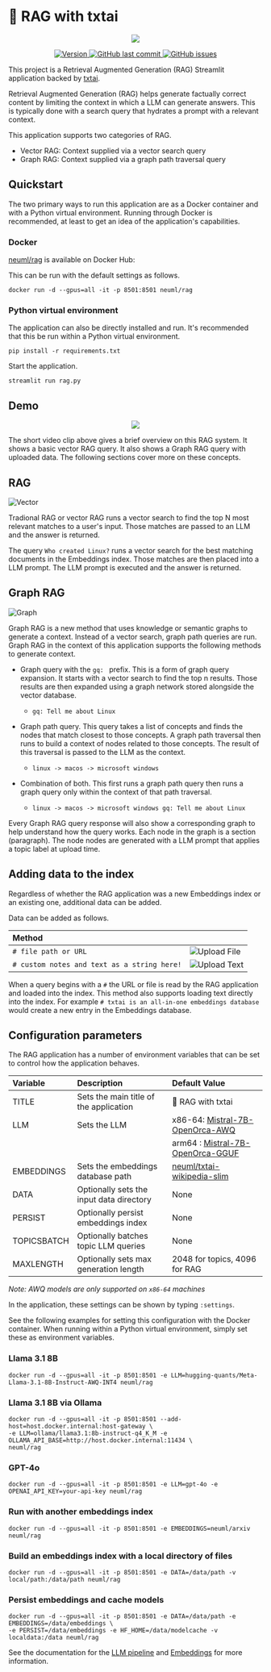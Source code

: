 # 🚀 RAG with txtai

<p align="center">
    <img src="https://raw.githubusercontent.com/neuml/rag/master/images/overview.png"/>
</p>

<p align="center">
    <a href="https://github.com/neuml/rag/releases">
        <img src="https://img.shields.io/github/release/neuml/rag.svg?style=flat&color=success" alt="Version"/>
    </a>
    <a href="https://github.com/neuml/rag">
        <img src="https://img.shields.io/github/last-commit/neuml/rag.svg?style=flat&color=blue" alt="GitHub last commit"/>
    </a>
    <a href="https://github.com/neuml/rag/issues">
        <img src="https://img.shields.io/github/issues/neuml/rag.svg?style=flat&color=success" alt="GitHub issues"/>
    </a>
</p>

This project is a Retrieval Augmented Generation (RAG) Streamlit application backed by [txtai](https://github.com/neuml/txtai). 

Retrieval Augmented Generation (RAG) helps generate factually correct content by limiting the context in which a LLM can generate answers. This is typically done with a search query that hydrates a prompt with a relevant context.

This application supports two categories of RAG.

- Vector RAG: Context supplied via a vector search query
- Graph RAG: Context supplied via a graph path traversal query

## Quickstart

The two primary ways to run this application are as a Docker container and with a Python virtual environment. Running through Docker is recommended, at least to get an idea of the application's capabilities.

### Docker

[neuml/rag](https://hub.docker.com/r/neuml/rag) is available on Docker Hub: 

This can be run with the default settings as follows.

```
docker run -d --gpus=all -it -p 8501:8501 neuml/rag
```

### Python virtual environment

The application can also be directly installed and run. It's recommended that this be run within a Python virtual environment.

```
pip install -r requirements.txt
```

Start the application.

```
streamlit run rag.py
```

## Demo

<p align="center">
    <img src="https://raw.githubusercontent.com/neuml/rag/master/images/demo.gif"/>
</p>

The short video clip above gives a brief overview on this RAG system. It shows a basic vector RAG query. It also shows a Graph RAG query with uploaded data. The following sections cover more on these concepts.

## RAG

![Vector](https://raw.githubusercontent.com/neuml/rag/master/images/vector.png)

Tradional RAG or vector RAG runs a vector search to find the top N most relevant matches to a user's input. Those matches are passed to an LLM and the answer is returned.

The query `Who created Linux?` runs a vector search for the best matching documents in the Embeddings index. Those matches are then placed into a LLM prompt. The LLM prompt is executed and the answer is returned.

## Graph RAG

![Graph](https://raw.githubusercontent.com/neuml/rag/master/images/graph.png)

Graph RAG is a new method that uses knowledge or semantic graphs to generate a context. Instead of a vector search, graph path queries are run. Graph RAG in the context of this application supports the following methods to generate context.

- Graph query with the `gq: ` prefix. This is a form of graph query expansion. It starts with a vector search to find the top n results. Those results are then expanded using a graph network stored alongside the vector database.
  - `gq: Tell me about Linux`

- Graph path query. This query takes a list of concepts and finds the nodes that match closest to those concepts. A graph path traversal then runs to build a context of nodes related to those concepts. The result of this traversal is passed to the LLM as the context.
  - `linux -> macos -> microsoft windows`

- Combination of both. This first runs a graph path query then runs a graph query only within the context of that path traversal.
  - `linux -> macos -> microsoft windows gq: Tell me about Linux`

Every Graph RAG query response will also show a corresponding graph to help understand how the query works. Each node in the graph is a section (paragraph). The node nodes are generated with a LLM prompt that applies a topic label at upload time.

## Adding data to the index

Regardless of whether the RAG application was a new Embeddings index or an existing one, additional data can be added.

Data can be added as follows.

| Method                                      |                                        |
|:------------------------------------------- |:-------------------------------------- |
| `# file path or URL`                        | ![Upload File](https://raw.githubusercontent.com/neuml/rag/master/images/upload-file.png) |
| `# custom notes and text as a string here!` | ![Upload Text](https://raw.githubusercontent.com/neuml/rag/master/images/upload-text.png) |

When a query begins with a `#` the URL or file is read by the RAG application and loaded into the index. This method also supports loading text directly into the index. For example `# txtai is an all-in-one embeddings database` would create a new entry in the Embeddings database. 

## Configuration parameters

The RAG application has a number of environment variables that can be set to control how the application behaves.

| Variable    | Description                              | Default Value                       |
|:----------- |:---------------------------------------- |:----------------------------------- | 
| TITLE       | Sets the main title of the application   | 🚀 RAG with txtai                   |
| LLM         | Sets the LLM                             | x86-64: [Mistral-7B-OpenOrca-AWQ](https://huggingface.co/TheBloke/Mistral-7B-OpenOrca-AWQ) |
|             |                                          | arm64 : [Mistral-7B-OpenOrca-GGUF](https://huggingface.co/TheBloke/Mistral-7B-OpenOrca-GGUF) |
| EMBEDDINGS  | Sets the embeddings database path        | [neuml/txtai-wikipedia-slim](https://huggingface.co/NeuML/txtai-wikipedia-slim) |
| DATA        | Optionally sets the input data directory | None                                |
| PERSIST     | Optionally persist embeddings index      | None                                |
| TOPICSBATCH | Optionally batches topic LLM queries     | None                                |
| MAXLENGTH   | Optionally sets max generation length    | 2048 for topics, 4096 for RAG       |

*Note: AWQ models are only supported on `x86-64` machines*

In the application, these settings can be shown by typing `:settings`.

See the following examples for setting this configuration with the Docker container. When running within a Python virtual environment, simply set these as environment variables.

### Llama 3.1 8B

```
docker run -d --gpus=all -it -p 8501:8501 -e LLM=hugging-quants/Meta-Llama-3.1-8B-Instruct-AWQ-INT4 neuml/rag
```

### Llama 3.1 8B via Ollama

```
docker run -d --gpus=all -it -p 8501:8501 --add-host=host.docker.internal:host-gateway \
-e LLM=ollama/llama3.1:8b-instruct-q4_K_M -e OLLAMA_API_BASE=http://host.docker.internal:11434 \
neuml/rag
```

### GPT-4o

```
docker run -d --gpus=all -it -p 8501:8501 -e LLM=gpt-4o -e OPENAI_API_KEY=your-api-key neuml/rag
```

### Run with another embeddings index

```
docker run -d --gpus=all -it -p 8501:8501 -e EMBEDDINGS=neuml/arxiv neuml/rag
```

### Build an embeddings index with a local directory of files

```
docker run -d --gpus=all -it -p 8501:8501 -e DATA=/data/path -v local/path:/data/path neuml/rag
```

### Persist embeddings and cache models

```
docker run -d --gpus=all -it -p 8501:8501 -e DATA=/data/path -e EMBEDDINGS=/data/embeddings \
-e PERSIST=/data/embeddings -e HF_HOME=/data/modelcache -v localdata:/data neuml/rag
```

See the documentation for the [LLM pipeline](https://neuml.github.io/txtai/pipeline/text/llm/) and [Embeddings](https://neuml.github.io/txtai/embeddings/) for more information.
